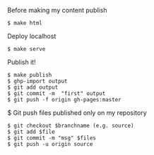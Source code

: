 Before making my content publish

```
$ make html
```

Deploy localhost

```
$ make serve
```

Publish it!

```
$ make publish
$ ghp-import output
$ git add output
$ git commit -m  "first" output
$ git push -f origin gh-pages:master
```

$ Git push files published only on my repository

```
$ git checkout $branchname (e.g. source)
$ git add $file
$ git commit -m "msg" $files
$ git push -u origin source
```

